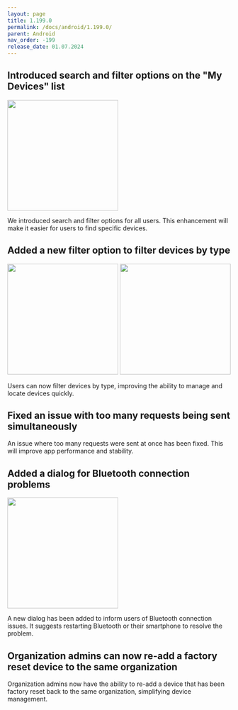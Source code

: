 ```yaml
---
layout: page
title: 1.199.0
permalink: /docs/android/1.199.0/
parent: Android
nav_order: -199
release_date: 01.07.2024
---
```


## Introduced search and filter options on the "My Devices" list

<img src="/tedee-release-notes/docs/android/assets/1.199.0_search_and_filter.png" width="250">

We introduced search and filter options for all users. This enhancement will make it easier for users to find specific devices.

## Added a new filter option to filter devices by type

<img src="/tedee-release-notes/docs/android/assets/1.199.0_filter_by_type_selecting.png" width="250">
<img src="/tedee-release-notes/docs/android/assets/1.199.0_filter_by_type_picked.png" width="250">

Users can now filter devices by type, improving the ability to manage and locate devices quickly.

## Fixed an issue with too many requests being sent simultaneously
An issue where too many requests were sent at once has been fixed. This will improve app performance and stability.

## Added a dialog for Bluetooth connection problems

<img src="/tedee-release-notes/docs/android/assets/1.199.0_bluetooth_problems_dialog.png" width="250">

A new dialog has been added to inform users of Bluetooth connection issues. It suggests restarting Bluetooth or their smartphone to resolve the problem.

## Organization admins can now re-add a factory reset device to the same organization
Organization admins now have the ability to re-add a device that has been factory reset back to the same organization, simplifying device management.